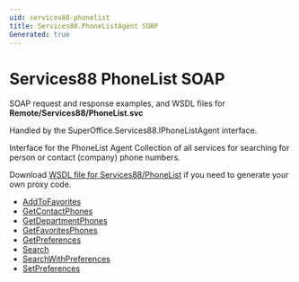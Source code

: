 ```yaml
---
uid: services88-phonelist
title: Services88.PhoneListAgent SOAP
Generated: true
---
```


# Services88 PhoneList SOAP

SOAP request and response examples, and WSDL files for **Remote/Services88/PhoneList.svc**

Handled by the <see cref="T:SuperOffice.Services88.IPhoneListAgent">SuperOffice.Services88.IPhoneListAgent</see> interface.

Interface for the PhoneList Agent
Collection of all services for searching for person or contact (company) phone numbers.

Download [WSDL file for Services88/PhoneList](../Services88-PhoneList.md) if you need to generate your own proxy code.

* [AddToFavorites](AddToFavorites.md)
* [GetContactPhones](GetContactPhones.md)
* [GetDepartmentPhones](GetDepartmentPhones.md)
* [GetFavoritesPhones](GetFavoritesPhones.md)
* [GetPreferences](GetPreferences.md)
* [Search](Search.md)
* [SearchWithPreferences](SearchWithPreferences.md)
* [SetPreferences](SetPreferences.md)
